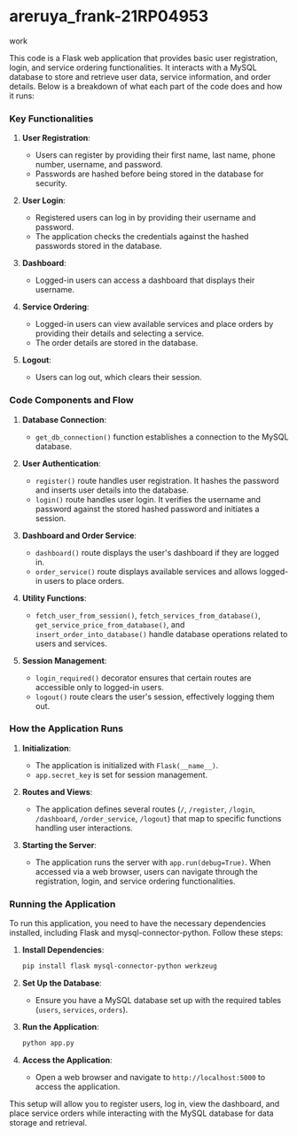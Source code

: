# areruya_frank-21RP04953
work



This code is a Flask web application that provides basic user registration, login, and service ordering functionalities. It interacts with a MySQL database to store and retrieve user data, service information, and order details. Below is a breakdown of what each part of the code does and how it runs:

### Key Functionalities

1. **User Registration**:
   - Users can register by providing their first name, last name, phone number, username, and password.
   - Passwords are hashed before being stored in the database for security.

2. **User Login**:
   - Registered users can log in by providing their username and password.
   - The application checks the credentials against the hashed passwords stored in the database.

3. **Dashboard**:
   - Logged-in users can access a dashboard that displays their username.

4. **Service Ordering**:
   - Logged-in users can view available services and place orders by providing their details and selecting a service.
   - The order details are stored in the database.

5. **Logout**:
   - Users can log out, which clears their session.

### Code Components and Flow

1. **Database Connection**:
   - `get_db_connection()` function establishes a connection to the MySQL database.

2. **User Authentication**:
   - `register()` route handles user registration. It hashes the password and inserts user details into the database.
   - `login()` route handles user login. It verifies the username and password against the stored hashed password and initiates a session.

3. **Dashboard and Order Service**:
   - `dashboard()` route displays the user's dashboard if they are logged in.
   - `order_service()` route displays available services and allows logged-in users to place orders.

4. **Utility Functions**:
   - `fetch_user_from_session()`, `fetch_services_from_database()`, `get_service_price_from_database()`, and `insert_order_into_database()` handle database operations related to users and services.

5. **Session Management**:
   - `login_required()` decorator ensures that certain routes are accessible only to logged-in users.
   - `logout()` route clears the user's session, effectively logging them out.

### How the Application Runs

1. **Initialization**:
   - The application is initialized with `Flask(__name__)`.
   - `app.secret_key` is set for session management.

2. **Routes and Views**:
   - The application defines several routes (`/`, `/register`, `/login`, `/dashboard`, `/order_service`, `/logout`) that map to specific functions handling user interactions.

3. **Starting the Server**:
   - The application runs the server with `app.run(debug=True)`. When accessed via a web browser, users can navigate through the registration, login, and service ordering functionalities.

### Running the Application

To run this application, you need to have the necessary dependencies installed, including Flask and mysql-connector-python. Follow these steps:

1. **Install Dependencies**:
   ```sh
   pip install flask mysql-connector-python werkzeug
   ```

2. **Set Up the Database**:
   - Ensure you have a MySQL database set up with the required tables (`users`, `services`, `orders`).

3. **Run the Application**:
   ```sh
   python app.py
   ```

4. **Access the Application**:
   - Open a web browser and navigate to `http://localhost:5000` to access the application.

This setup will allow you to register users, log in, view the dashboard, and place service orders while interacting with the MySQL database for data storage and retrieval.
